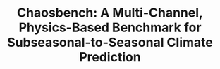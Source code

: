 ---
title: "Chaosbench: A Multi-Channel, Physics-Based Benchmark for Subseasonal-to-Seasonal Climate Prediction"
collection: publications
category: manuscripts
permalink: /publication/chaosbench
venue: Advances in Neural Information Processing Systems 37 (NeurIPS), 2024
award: Oral Presentation, D&B Track (Top 1%)
authors: '<b>Juan Nathaniel</b>, Yongquan Qu, Tung Nguyen, Sungduk Yu, Julius Busecke, Aditya Grover, Pierre Gentine'
paper: 'https://arxiv.org/abs/2402.00712'
code: https://github.com/leap-stc/ChaosBench
blog: 'https://leap-stc.github.io/ChaosBench/README.html'
slide:
talk:
---